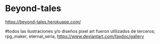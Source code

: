 # Beyond-tales

https://beyond-tales.herokuapp.com/

#todos las ilustraciones y/o diseños pixel art fueron utilizados de terceros;
 rpg_maker, eternal_seria, https://www.deviantart.com/faxdoc/gallery
 
